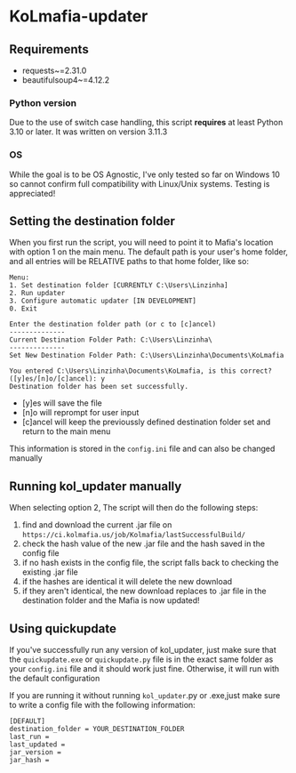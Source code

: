 # KoLmafia-updater

## Requirements
- requests~=2.31.0
- beautifulsoup4~=4.12.2

### Python version
Due to the use of switch case handling, this script **requires** at least Python 3.10 or later.
It was written on version 3.11.3

### OS
While the goal is to be OS Agnostic, I've only tested so far on Windows 10 so cannot confirm full compatibility with Linux/Unix systems. Testing is appreciated!


## Setting the destination folder
When you first run the script, you will need to point it to Mafia's location with option 1 on the main menu. The default path is your user's home folder, and all entries will be RELATIVE paths to that home folder, like so:

```
Menu:
1. Set destination folder [CURRENTLY C:\Users\Linzinha]
2. Run updater
3. Configure automatic updater [IN DEVELOPMENT]
0. Exit

Enter the destination folder path (or c to [c]ancel)
--------------
Current Destination Folder Path: C:\Users\Linzinha\
--------------
Set New Destination Folder Path: C:\Users\Linzinha\Documents\KoLmafia

You entered C:\Users\Linzinha\Documents\KoLmafia, is this correct? ([y]es/[n]o/[c]ancel): y
Destination folder has been set successfully.
```

- [y]es will save the file
- [n]o will reprompt for user input
- [c]ancel will keep the previoussly defined destination folder set and return to the main menu

This information is stored in the `config.ini` file and can also be changed manually

## Running kol_updater manually
When selecting option 2, The script will then do the following steps:
1. find and download the current .jar file on `https://ci.kolmafia.us/job/Kolmafia/lastSuccessfulBuild/`
2. check the hash value of the new .jar file and the hash saved in the config file
3. if no hash exists in the config file, the script falls back to checking the existing .jar file
4. if the hashes are identical it will delete the new download
5. if they aren't identical, the new download replaces to .jar file in the destination folder and the Mafia is now updated!

## Using quickupdate

If you've successfully run any version of kol_updater, just make sure that the `quickupdate.exe` or `quickupdate.py` file is in the exact same folder as your `config.ini` file and it should work just fine. Otherwise, it will run with the default configuration

If you are running it without running `kol_updater`.py or .exe,just make sure to write a config file with the following information:

```
[DEFAULT]
destination_folder = YOUR_DESTINATION_FOLDER
last_run = 
last_updated = 
jar_version = 
jar_hash = 
```
